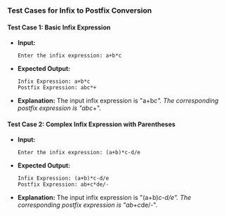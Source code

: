 ### Test Cases for Infix to Postfix Conversion

#### Test Case 1: Basic Infix Expression
- **Input:** 
    ```
    Enter the infix expression: a+b*c
    ```
- **Expected Output:** 
    ```
    Infix Expression: a+b*c
    Postfix Expression: abc*+
    ```
- **Explanation:** 
    The input infix expression is "a+b*c". The corresponding postfix expression is "abc*+".

#### Test Case 2: Complex Infix Expression with Parentheses
- **Input:** 
    ```
    Enter the infix expression: (a+b)*c-d/e
    ```
- **Expected Output:** 
    ```
    Infix Expression: (a+b)*c-d/e
    Postfix Expression: ab+c*de/-
    ```
- **Explanation:** 
    The input infix expression is "(a+b)*c-d/e". The corresponding postfix expression is "ab+c*de/-".


